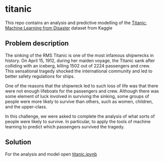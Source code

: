 # titanic

This repo contains an analysis and predictive modelling of the [Titanic: Machine Learning from Disaster](https://www.kaggle.com/c/titanic) dataset from Kaggle

## Problem description

The sinking of the RMS Titanic is one of the most infamous shipwrecks in history.  On April 15, 1912, during her maiden voyage, the Titanic sank after colliding with an iceberg, killing 1502 out of 2224 passengers and crew. This sensational tragedy shocked the international community and led to better safety regulations for ships.

One of the reasons that the shipwreck led to such loss of life was that there were not enough lifeboats for the passengers and crew. Although there was some element of luck involved in surviving the sinking, some groups of people were more likely to survive than others, such as women, children, and the upper-class.

In this challenge, we were asked to complete the analysis of what sorts of people were likely to survive. In particular, to apply the tools of machine learning to predict which passengers survived the tragedy.

## Solution

For the analysis and model open [titanic.ipynb](titanic.ipynb)
